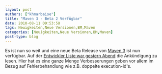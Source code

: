 ```yaml
---
layout: post
authors: ["khmarbaise"]
title: "Maven 3 - Beta 2 Verfügbar"
date: 2010-08-11 09:53:58
tags: Neuigkeiten,Neue Versionen,BM,Maven
categories: [Neuigkeiten,Neue Versionen,BM,Maven]
post-type: blog
---
```

Es ist nun so weit und eine neue Beta Release von <a href="http://maven.apache.org">Maven 3</a> ist nun verfügbar. Auf der <a href="http://maven.40175.n5.nabble.com/ANN-Apache-Maven-3-0-beta-2-Released-td2471323.html#a2471323">Entwickler Liste war gestern Abend</a> die Ankündigung zu lesen. Hier hat es eine ganze Menge Verbesserungen geben vor allem im Bezug auf Fehlerbehandlung wie z.B. doppelte execution-id's. 
